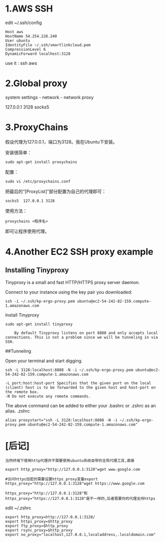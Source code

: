 # 1.AWS SSH

edit ~/.ssh/config

    Host aws
    HostName 54.254.228.240
    User ubuntu
    IdentityFile ~/.ssh/smartlinkcloud.pem
    CompressionLevel 6
    DynamicForward localhost:3128

use it :
    ssh aws

# 2.Global proxy

system settings - network - network proxy

127.0.0.1 3128 socks5


# 3.ProxyChains

假设代理为127.0.0.1，端口为3128。我在Ubuntu下安装。

安装很简单：

    sudo apt-get install proxychains

配置：

    sudo vi /etc/proxychains.conf

把最后的“[ProxyList]”部分配置为自己的代理即可：

    socks5  127.0.0.1 3128

使用方法：

    proxychains <程序名>

即可让程序使用代理。
# 4.Another EC2 SSH proxy example
## Installing Tinyproxy

Tinyproxy is a small and fast HTTP/HTTPS proxy server daemon.

Connect to your instance using the key pair you downloaded:

    ssh -i ~/.ssh/kp-ergo-proxy.pem ubuntu@ec2-54-242-82-159.compute-1.amazonaws.com

Install Tinyproxy

    sudo apt-get install tinyproxy

        By default Tinyproxy listens on port 8888 and only accepts local connections. This is not a problem since we will be tunneling in via SSH.

##Tunneling

Open your terminal and start digging.

    ssh -L 3128:localhost:8888 -N -i ~/.ssh/kp-ergo-proxy.pem ubuntu@ec2-54-242-82-159.compute-1.amazonaws.com

    -L port:host:host-port Specifies that the given port on the local (client) host is to be forwarded to the given host and host-port on the remote box.
    -N Do not execute any remote commands.

The above command can be added to either your .bashrc or .zshrc as an alias.
    .zshrc

    alias proxystart="ssh -L 3128:localhost:8888 -N -i ~/.ssh/kp-ergo-proxy.pem ubuntu@ec2-54-242-82-159.compute-1.amazonaws.com"

# [后记]
    当然终端下使用http代理并不需要使用ubuntu系统自带的全局代理工具,直接

    export http_proxy="http://127.0.0.1:3128"wget www.google.com

    #访问https加密的需要设置https_proxy变量export https_proxy="http://127.0.0.1:3128"wget https://www.google.com

    https_proxy="http://127.0.0.1:3128"和https_proxy="https://127.0.0.1:3128"是不一样的,后者需要你的代理支持https

edit ~/.zshrc

    export http_proxy=http://127.0.0.1:3128/
    export https_proxy=$http_proxy
    export ftp_proxy=$http_proxy
    export rsync_proxy=$http_proxy
    export no_proxy="localhost,127.0.0.1,localaddress,.localdomain.com"
